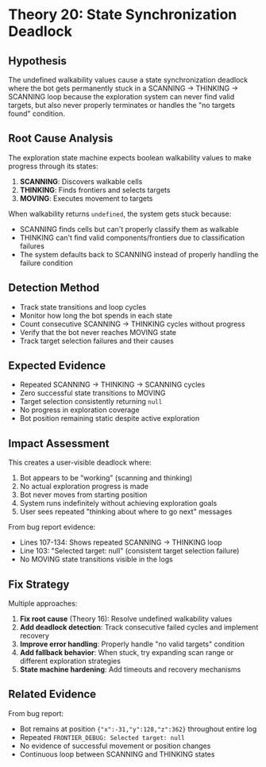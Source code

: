# Theory 20: State Synchronization Deadlock

## Hypothesis
The undefined walkability values cause a state synchronization deadlock where the bot gets permanently stuck in a SCANNING → THINKING → SCANNING loop because the exploration system can never find valid targets, but also never properly terminates or handles the "no targets found" condition.

## Root Cause Analysis
The exploration state machine expects boolean walkability values to make progress through its states:
1. **SCANNING**: Discovers walkable cells
2. **THINKING**: Finds frontiers and selects targets
3. **MOVING**: Executes movement to targets

When walkability returns `undefined`, the system gets stuck because:
- SCANNING finds cells but can't properly classify them as walkable
- THINKING can't find valid components/frontiers due to classification failures
- The system defaults back to SCANNING instead of properly handling the failure condition

## Detection Method
- Track state transitions and loop cycles
- Monitor how long the bot spends in each state
- Count consecutive SCANNING → THINKING cycles without progress
- Verify that the bot never reaches MOVING state
- Track target selection failures and their causes

## Expected Evidence
- Repeated SCANNING → THINKING → SCANNING cycles
- Zero successful state transitions to MOVING
- Target selection consistently returning `null`
- No progress in exploration coverage
- Bot position remaining static despite active exploration

## Impact Assessment
This creates a user-visible deadlock where:
1. Bot appears to be "working" (scanning and thinking)
2. No actual exploration progress is made
3. Bot never moves from starting position
4. System runs indefinitely without achieving exploration goals
5. User sees repeated "thinking about where to go next" messages

From bug report evidence:
- Lines 107-134: Shows repeated SCANNING → THINKING loop
- Line 103: "Selected target: null" (consistent target selection failure)
- No MOVING state transitions visible in the logs

## Fix Strategy
Multiple approaches:
1. **Fix root cause** (Theory 16): Resolve undefined walkability values
2. **Add deadlock detection**: Track consecutive failed cycles and implement recovery
3. **Improve error handling**: Properly handle "no valid targets" condition
4. **Add fallback behavior**: When stuck, try expanding scan range or different exploration strategies
5. **State machine hardening**: Add timeouts and recovery mechanisms

## Related Evidence
From bug report:
- Bot remains at position `{"x":-31,"y":128,"z":362}` throughout entire log
- Repeated `FRONTIER_DEBUG: Selected target: null`
- No evidence of successful movement or position changes
- Continuous loop between SCANNING and THINKING states
